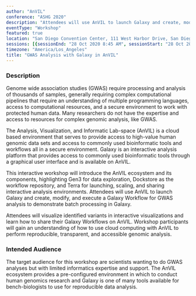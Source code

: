 ```yaml
---
author: "AnVIL"
conference: "ASHG 2020"
description: "Attendees will use AnVIL to launch Galaxy and create, modify, and execute a Galaxy Workflow for GWAS analysis to demonstrate batch processing in Galaxy."
eventType: "Workshop"
featured: true
location: "San Diego Convention Center, 111 West Harbor Drive, San Diego, CA 92101"
sessions: [{sessionEnd: "28 Oct 2020 8:45 AM", sessionStart: "28 Oct 2020 7:15 AM"}]
timezone: "America/Los_Angeles"
title: "GWAS Analysis with Galaxy in AnVIL"
---
```


<event-hero></event-hero>

### Description
Genome wide association studies (GWAS) require processing and analysis of thousands of samples, generally requiring complex computational pipelines that require an understanding of multiple programming languages, access to computational resources, and a secure environment to work with protected human data. Many researchers do not have the expertise and access to resources for complex genomic analysis, like GWAS.

The Analysis, Visualization, and Informatic Lab-space (AnVIL) is a cloud based environment that serves to provide access to high-value human genomic data sets and access to commonly used bioinformatic tools and workflows all in a secure environment. Galaxy is an interactive analysis platform that provides access to commonly used bioinformatic tools through a graphical user interface and is available on AnVIL.

This interactive workshop will introduce the AnVIL ecosystem and its components, highlighting Gen3 for data exploration, Dockstore as the workflow repository, and Terra for launching, scaling, and sharing interactive analysis environments. Attendees will use AnVIL to launch Galaxy and create, modify, and execute a Galaxy Workflow for GWAS analysis to demonstrate batch processing in Galaxy.

Attendees will visualize identified variants in interactive visualizations and learn how to share their Galaxy Workflows on AnVIL. Workshop participants will gain an understanding of how to use cloud computing with AnVIL to perform reproducible, transparent, and accessible genomic analysis.

### Intended Audience
The target audience for this workshop are scientists wanting to do GWAS analyses but with limited informatics expertise and support. The AnVIL ecosystem provides a pre-configured environment in which to conduct human genomics research and Galaxy is one of many tools available for bench-biologists to use for reproducible data analysis.
